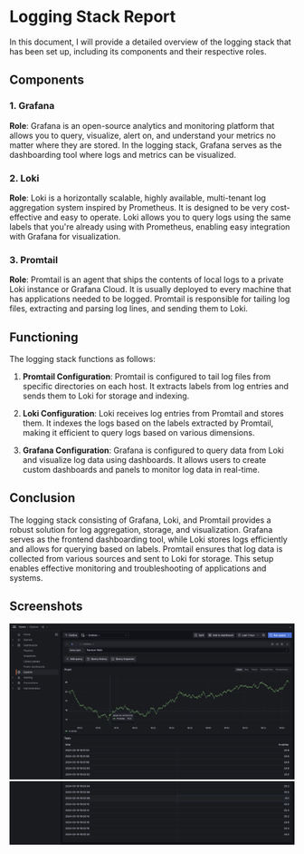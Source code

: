# Logging Stack Report

In this document, I will provide a detailed overview of the logging stack that has been set up, including its components and their respective roles.

## Components

### 1. Grafana

**Role**: Grafana is an open-source analytics and monitoring platform that allows you to query, visualize, alert on, and understand your metrics no matter where they are stored. In the logging stack, Grafana serves as the dashboarding tool where logs and metrics can be visualized.

### 2. Loki

**Role**: Loki is a horizontally scalable, highly available, multi-tenant log aggregation system inspired by Prometheus. It is designed to be very cost-effective and easy to operate. Loki allows you to query logs using the same labels that you're already using with Prometheus, enabling easy integration with Grafana for visualization.

### 3. Promtail

**Role**: Promtail is an agent that ships the contents of local logs to a private Loki instance or Grafana Cloud. It is usually deployed to every machine that has applications needed to be logged. Promtail is responsible for tailing log files, extracting and parsing log lines, and sending them to Loki.

## Functioning

The logging stack functions as follows:

1. **Promtail Configuration**: Promtail is configured to tail log files from specific directories on each host. It extracts labels from log entries and sends them to Loki for storage and indexing.

2. **Loki Configuration**: Loki receives log entries from Promtail and stores them. It indexes the logs based on the labels extracted by Promtail, making it efficient to query logs based on various dimensions.

3. **Grafana Configuration**: Grafana is configured to query data from Loki and visualize log data using dashboards. It allows users to create custom dashboards and panels to monitor log data in real-time.

## Conclusion

The logging stack consisting of Grafana, Loki, and Promtail provides a robust solution for log aggregation, storage, and visualization. Grafana serves as the frontend dashboarding tool, while Loki stores logs efficiently and allows for querying based on labels. Promtail ensures that log data is collected from various sources and sent to Loki for storage. This setup enables effective monitoring and troubleshooting of applications and systems.

## Screenshots

![Grafana Dashboard](grafana1.png)
![Grafana Dashboard](grafana2.png)
